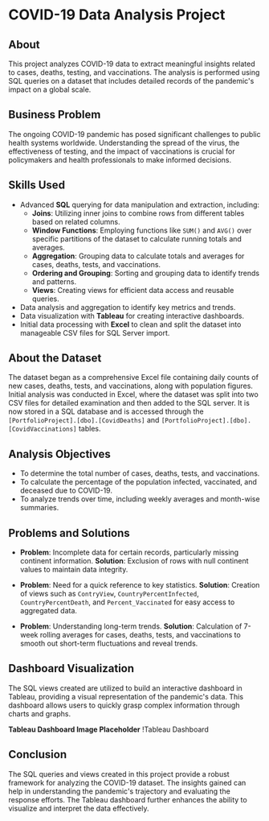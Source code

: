# COVID-19 Data Analysis Project

## About
This project analyzes COVID-19 data to extract meaningful insights related to cases, deaths, testing, and vaccinations. The analysis is performed using SQL queries on a dataset that includes detailed records of the pandemic's impact on a global scale.

## Business Problem
The ongoing COVID-19 pandemic has posed significant challenges to public health systems worldwide. Understanding the spread of the virus, the effectiveness of testing, and the impact of vaccinations is crucial for policymakers and health professionals to make informed decisions.

## Skills Used
- Advanced **SQL** querying for data manipulation and extraction, including:
  - **Joins**: Utilizing inner joins to combine rows from different tables based on related columns.
  - **Window Functions**: Employing functions like `SUM()` and `AVG()` over specific partitions of the dataset to calculate running totals and averages.
  - **Aggregation**: Grouping data to calculate totals and averages for cases, deaths, tests, and vaccinations.
  - **Ordering and Grouping**: Sorting and grouping data to identify trends and patterns.
  - **Views**: Creating views for efficient data access and reusable queries.
- Data analysis and aggregation to identify key metrics and trends.
- Data visualization with **Tableau** for creating interactive dashboards.
- Initial data processing with **Excel** to clean and split the dataset into manageable CSV files for SQL Server import.

## About the Dataset
The dataset began as a comprehensive Excel file containing daily counts of new cases, deaths, tests, and vaccinations, along with population figures. Initial analysis was conducted in Excel, where the dataset was split into two CSV files for detailed examination and then added to the SQL server. It is now stored in a SQL database and is accessed through the `[PortfolioProject].[dbo].[CovidDeaths]` and `[PortfolioProject].[dbo].[CovidVaccinations]` tables.

## Analysis Objectives
- To determine the total number of cases, deaths, tests, and vaccinations.
- To calculate the percentage of the population infected, vaccinated, and deceased due to COVID-19.
- To analyze trends over time, including weekly averages and month-wise summaries.

## Problems and Solutions
- **Problem**: Incomplete data for certain records, particularly missing continent information.
  **Solution**: Exclusion of rows with null continent values to maintain data integrity.
  
- **Problem**: Need for a quick reference to key statistics.
  **Solution**: Creation of views such as `ContryView`, `CountryPercentInfected`, `CountryPercentDeath`, and `Percent_Vaccinated` for easy access to aggregated data.

- **Problem**: Understanding long-term trends.
  **Solution**: Calculation of 7-week rolling averages for cases, deaths, tests, and vaccinations to smooth out short-term fluctuations and reveal trends.

## Dashboard Visualization
The SQL views created are utilized to build an interactive dashboard in Tableau, providing a visual representation of the pandemic's data. This dashboard allows users to quickly grasp complex information through charts and graphs.

**Tableau Dashboard Image Placeholder**
!Tableau Dashboard

## Conclusion
The SQL queries and views created in this project provide a robust framework for analyzing the COVID-19 dataset. The insights gained can help in understanding the pandemic's trajectory and evaluating the response efforts. The Tableau dashboard further enhances the ability to visualize and interpret the data effectively.

